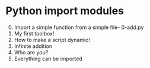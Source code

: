 # Python import modules
0. Import a simple function from a simple file- 0-add.py
1. My first toolbox!
2. How to make a script dynamic!
3. Infinite addition
4. Who are you?
5. Everything can be imported
